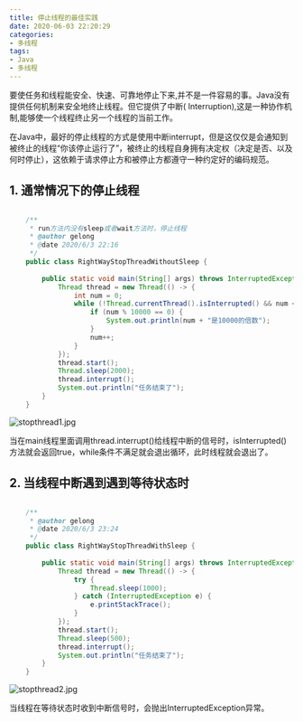 ```yaml
---
title: 停止线程的最佳实践
date: 2020-06-03 22:20:29
categories:
- 多线程
tags:
- Java
- 多线程
---
```


要使任务和线程能安全、快速、可靠地停止下来,并不是一件容易的事。Java没有提供任何机制来安全地终止线程。但它提供了中断( Interruption),这是一种协作机制,能够使一个线程终止另一个线程的当前工作。
<!-- more -->
在Java中，最好的停止线程的方式是使用中断interrupt，但是这仅仅是会通知到被终止的线程“你该停止运行了”，被终止的线程自身拥有决定权（决定是否、以及何时停止），这依赖于请求停止方和被停止方都遵守一种约定好的编码规范。

## 1. 通常情况下的停止线程

```java

	/**
	 * run方法内没有sleep或者wait方法时，停止线程
	 * @author gelong
	 * @date 2020/6/3 22:16
	 */
	public class RightWayStopThreadWithoutSleep {
	
	    public static void main(String[] args) throws InterruptedException {
	        Thread thread = new Thread(() -> {
	            int num = 0;
	            while (!Thread.currentThread().isInterrupted() && num <= Integer.MAX_VALUE / 2) {
	                if (num % 10000 == 0) {
	                    System.out.println(num + "是10000的倍数");
	                }
	                num++;
	            }
	        });
	        thread.start();
	        Thread.sleep(2000);
	        thread.interrupt();
	        System.out.println("任务结束了");
	    }
	}
```

![stopthread1.jpg](http://ww1.sinaimg.cn/large/b1bbb565gy1gffibei9fzj20e0084mxh.jpg)

当在main线程里面调用thread.interrupt()给线程中断的信号时，isInterrupted()方法就会返回true，while条件不满足就会退出循环，此时线程就会退出了。

## 2. 当线程中断遇到遇到等待状态时

```java

	/**
	 * @author gelong
	 * @date 2020/6/3 23:24
	 */
	public class RightWayStopThreadWithSleep {
	
	    public static void main(String[] args) throws InterruptedException {
	        Thread thread = new Thread(() -> {
	            try {
	                Thread.sleep(1000);
	            } catch (InterruptedException e) {
	                e.printStackTrace();
	            }
	        });
	        thread.start();
	        Thread.sleep(500);
	        thread.interrupt();
	        System.out.println("任务结束了");
	    }
	}
```

![stopthread2.jpg](http://ww1.sinaimg.cn/large/b1bbb565gy1gffiw2j2u4j213z06b0ta.jpg)

当线程在等待状态时收到中断信号时，会抛出InterruptedException异常。
